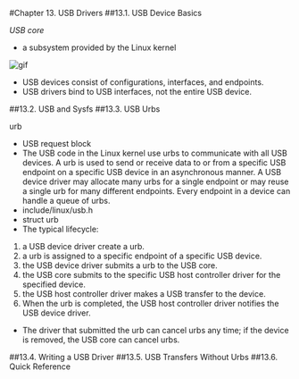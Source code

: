 #Chapter 13. USB Drivers
##13.1. USB Device Basics

_USB core_
- a subsystem provided by the Linux kernel

![gif](http://www.makelinux.net/ldd3/images/0596005903/figs/ldr3_1302.gif)

- USB devices consist of configurations, interfaces, and endpoints.
- USB drivers bind to USB interfaces, not the entire USB device.

##13.2. USB and Sysfs
##13.3. USB Urbs

urb
- USB request block
- The USB code in the Linux kernel use urbs to communicate with all USB devices. A urb is used to send or receive data to or from a specific USB endpoint on a specific USB device in an asynchronous manner. A USB device driver may allocate many urbs for a single endpoint or may reuse a single urb for many different endpoints. Every endpoint in a device can handle a queue of urbs.
- include/linux/usb.h
- struct urb
- The typical lifecycle:
 1. a USB device driver create a urb.
 2. a urb is assigned to a specific endpoint of a specific USB device.
 3. the USB device driver submits a urb to the USB core.
 4. the USB core submits to the specific USB host controller driver for the specified device.
 5. the USB host controller driver makes a USB transfer to the device.
 6. When the urb is completed, the USB host controller driver notifies the USB device driver.
- The driver that submitted the urb can cancel urbs any time; if the device is removed, the USB core can cancel urbs.






##13.4. Writing a USB Driver
##13.5. USB Transfers Without Urbs
##13.6. Quick Reference 
